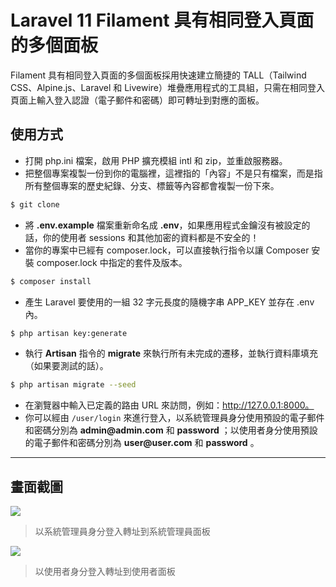 # Laravel 11 Filament 具有相同登入頁面的多個面板

Filament 具有相同登入頁面的多個面板採用快速建立簡捷的 TALL（Tailwind CSS、Alpine.js、Laravel 和 Livewire）堆疊應用程式的工具組，只需在相同登入頁面上輸入登入認證（電子郵件和密碼）即可轉址到對應的面板。

## 使用方式
- 打開 php.ini 檔案，啟用 PHP 擴充模組 intl 和 zip，並重啟服務器。
- 把整個專案複製一份到你的電腦裡，這裡指的「內容」不是只有檔案，而是指所有整個專案的歷史紀錄、分支、標籤等內容都會複製一份下來。
```sh
$ git clone
```
- 將 __.env.example__ 檔案重新命名成 __.env__，如果應用程式金鑰沒有被設定的話，你的使用者 sessions 和其他加密的資料都是不安全的！
- 當你的專案中已經有 composer.lock，可以直接執行指令以讓 Composer 安裝 composer.lock 中指定的套件及版本。
```sh
$ composer install
```
- 產生 Laravel 要使用的一組 32 字元長度的隨機字串 APP_KEY 並存在 .env 內。
```sh
$ php artisan key:generate
```
- 執行 __Artisan__ 指令的 __migrate__ 來執行所有未完成的遷移，並執行資料庫填充（如果要測試的話）。
```sh
$ php artisan migrate --seed
```
- 在瀏覽器中輸入已定義的路由 URL 來訪問，例如：http://127.0.0.1:8000。
- 你可以經由 `/user/login` 來進行登入，以系統管理員身分使用預設的電子郵件和密碼分別為 __admin@admin.com__ 和 __password__ ；以使用者身分使用預設的電子郵件和密碼分別為 __user@user.com__ 和 __password__ 。

----

## 畫面截圖
![](https://i.imgur.com/h0CmVG1.gif)
> 以系統管理員身分登入轉址到系統管理員面板

![](https://i.imgur.com/Mzxmk87.gif)
> 以使用者身分登入轉址到使用者面板
